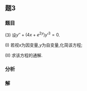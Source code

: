 ## 题3
### 题目
(3) 设$y'' + (4x + e^{2y}) y'^3 = 0$.

(I) 若视$x$为因变量,$y$为自变量,化简该方程;

(II) 求该方程的通解.
### 分析

### 解